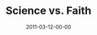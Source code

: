 ---
layout: message
category: message
series: "Heavy-Weights"
title: "Science vs. Faith"
date: 2011-03-12-00-00
message_id: 663
audio: "http://s3.amazonaws.com/crossroads-media/messages/audio/heavyweights05.mp3"
audio-duration: "45:26"
program: "http://s3.amazonaws.com/crossroads-media/documents/03_12-13_11Program.pdf"
description: "We'll be wrestling with the question of how you can believe the Bible when it seems to stand in opposition to modern science."
video: "http://s3.amazonaws.com/crossroads-media/messages/video/heavyweights05.mp4"
video-duration: "45:32"
video-image: "http://s3.amazonaws.com/crossroads-media/images/heavyweights05_still.jpg"
tag: 
 - tome
 - keith-crutcher
 - science
 - faith
 - wrestling
 - doubt
explicit: false
---